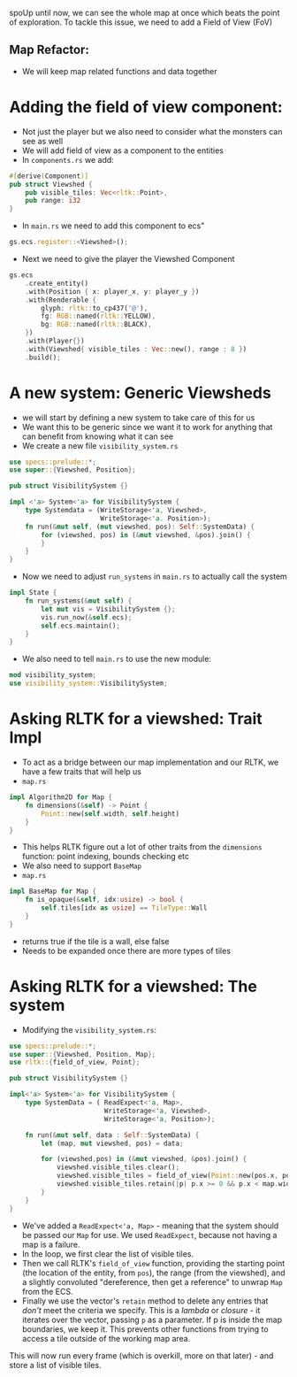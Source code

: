 spoUp until now, we can see the whole map at once which beats the point of exploration. To tackle this issue, we need to add a Field of View (FoV)

## Map Refactor:
- We will keep map related functions and data together

# Adding the field of view component:
- Not just the player but we also need to consider what the monsters can see as well
- We will add field of view as a component to the entities
- In `components.rs` we add:
```rust
#[derive(Component)]
pub struct Viewshed {
	pub visible_tiles: Vec<rltk::Point>,
	pub range: i32
}
```
- In `main.rs` we need to add this component to ecs"
```rust
gs.ecs.register::<Viewshed>();
```
- Next we need to give the player the Viewshed Component
```rust
gs.ecs
    .create_entity()
    .with(Position { x: player_x, y: player_y })
    .with(Renderable {
        glyph: rltk::to_cp437('@'),
        fg: RGB::named(rltk::YELLOW),
        bg: RGB::named(rltk::BLACK),
    })
    .with(Player{})
    .with(Viewshed{ visible_tiles : Vec::new(), range : 8 })
    .build();
```

# A new system: Generic Viewsheds
- we will start by defining a new system to take care of this for us
- We want this to be generic since we want it to work for anything that can benefit from knowing what it can see
- We create a new file `visibility_system.rs`
```rust
use specs::prelude::*;
use super::{Viewshed, Position};

pub struct VisibilitySystem {}

impl <'a> System<'a> for VisibilitySystem {
	type Systemdata = (WriteStorage<'a, Viewshed>,
					   WriteStorage<'a. Position>);
	fn run(&mut self, (mut viewshed, pos): Self::SystemData) {
		for (viewshed, pos) in (&mut viewshed, &pos).join() {
		}
	}
}
```
- Now we need to adjust `run_systems` in `main.rs` to actually call the system
```rust
impl State {
	fn run_systems(&mut self) {
		let mut vis = VisibilitySystem {};
		vis.run_now(&self.ecs);
		self.ecs.maintain();
	}
}
```
- We also need to tell `main.rs` to use the new module:
```rust
mod visibility_system;
use visibility_system::VisibilitySystem;
```

# Asking RLTK for  a viewshed: Trait Impl
- To act as a bridge between our map implementation and our RLTK, we have a few traits that will help us
- `map.rs`
```rust
impl Algorithm2D for Map {
	fn dimensions(&self) -> Point {
		Point::new(self.width, self.height)
	}
}
```
- This helps RLTK figure out a lot of other traits from the `dimensions` function: point indexing, bounds checking etc
- We also need to support `BaseMap` 
- `map.rs`
```rust
impl BaseMap for Map {
	fn is_opaque(&self, idx:usize) -> bool {
		self.tiles[idx as usize] == TileType::Wall
	}
}
```
- returns true if the tile is a wall, else false
- Needs to be expanded once there are more types of tiles

# Asking RLTK for  a viewshed: The system
- Modifying the `visibility_system.rs`:
```rust
use specs::prelude::*;
use super::{Viewshed, Position, Map};
use rltk::{field_of_view, Point};

pub struct VisibilitySystem {}

impl<'a> System<'a> for VisibilitySystem {
    type SystemData = ( ReadExpect<'a, Map>,
                        WriteStorage<'a, Viewshed>, 
                        WriteStorage<'a, Position>);

    fn run(&mut self, data : Self::SystemData) {
        let (map, mut viewshed, pos) = data;

        for (viewshed,pos) in (&mut viewshed, &pos).join() {
            viewshed.visible_tiles.clear();
            viewshed.visible_tiles = field_of_view(Point::new(pos.x, pos.y), viewshed.range, &*map);
            viewshed.visible_tiles.retain(|p| p.x >= 0 && p.x < map.width && p.y >= 0 && p.y < map.height );
        }
    }
}
```
- We've added a `ReadExpect<'a, Map>` - meaning that the system should be passed our `Map` for use. We used `ReadExpect`, because not having a map is a failure.
- In the loop, we first clear the list of visible tiles.
- Then we call RLTK's `field_of_view` function, providing the starting point (the location of the entity, from `pos`), the range (from the viewshed), and a slightly convoluted "dereference, then get a reference" to unwrap `Map` from the ECS.
- Finally we use the vector's `retain` method to delete any entries that _don't_ meet the criteria we specify. This is a _lambda_ or _closure_ - it iterates over the vector, passing `p` as a parameter. If p is inside the map boundaries, we keep it. This prevents other functions from trying to access a tile outside of the working map area.

This will now run every frame (which is overkill, more on that later) - and store a list of visible tiles.